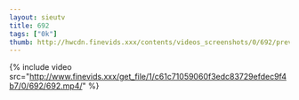 ```yaml
--- 
layout: sieutv
title: 692
tags: ["0k"]
thumb: http://hwcdn.finevids.xxx/contents/videos_screenshots/0/692/preview.mp4.jpg
---
```

{% include video src="http://www.finevids.xxx/get_file/1/c61c71059060f3edc83729efdec9f4b7/0/692/692.mp4/" %} 

